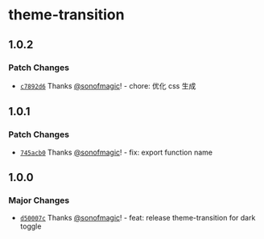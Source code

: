 # theme-transition

## 1.0.2

### Patch Changes

- [`c7892d6`](https://github.com/sonofmagic/weapp-tailwindcss/commit/c7892d699d798abe27c63d1345423a5ac147cc76) Thanks [@sonofmagic](https://github.com/sonofmagic)! - chore: 优化 css 生成

## 1.0.1

### Patch Changes

- [`745acb0`](https://github.com/sonofmagic/weapp-tailwindcss/commit/745acb0bce58573d4e41a57ccbb6b281b820b5e0) Thanks [@sonofmagic](https://github.com/sonofmagic)! - fix: export function name

## 1.0.0

### Major Changes

- [`d50007c`](https://github.com/sonofmagic/weapp-tailwindcss/commit/d50007c5174b8d5b8350844c72dc5cb92a7fcfa7) Thanks [@sonofmagic](https://github.com/sonofmagic)! - feat: release theme-transition for dark toggle
